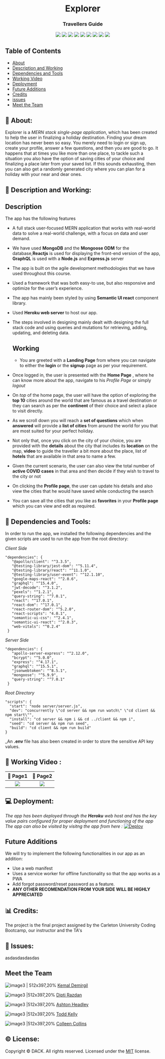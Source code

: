 <h1 align = "center">Explorer</h1>
 <h3 align = "center">Travellers Guide</h3>

<p align = "center">
  <img src="https://img.shields.io/npm/v/npm?color=red&logo=npm"/>
  <img src="https://img.shields.io/node/v/jest"/>
  <img src="https://img.shields.io/github/license/DACK-OF-ALL-TRADES/explorer?color=cyan&label=License&logo=github&logoColor=cyan"/>
  <img src="https://img.shields.io/github/issues/DACK-OF-ALL-TRADES/explorer?color=yellow&label=Issues&logo=github&logoColor=yellow">
  <img src="https://img.shields.io/github/last-commit/DACK-OF-ALL-TRADES/explorer?color=orange&label=Last%20Commit&logo=git&logoColor=orange">
  <img src="https://img.shields.io/github/contributors/DACK-OF-ALL-TRADES/explorer?color=yellow&label=Contributors&logo=git&logoColor=yellow">
  <img src="https://img.shields.io/github/languages/count/DACK-OF-ALL-TRADES/explorer?color=green&label=Languages&logo=github&logoColor=green">
  <img src="https://img.shields.io/github/languages/top/DACK-OF-ALL-TRADES/explorer?color=blue&label=ReactJS&logo=react&logoColor=white">
  <img src="https://img.shields.io/github/repo-size/DACK-OF-ALL-TRADES/explorer?color=purple&label=Repo%20Size&logo=github&logoColor=purple">
  
                                                                                    
</p>


 
 
## Table of Contents
* [About](#introduction)
* [Description and Working](#des)
* [Dependencies and Tools](#api)
* [Working Video](#details)
* [Deployment](#installations)
* [Future Additions](#future)
* [Credits](#credits)
* [issues](#issues)
* [Meet the Team](#meet)

 
## 🌲 About:
Explorer is a _MERN stack single-page application_, which has been created to help the user in finalizing a holiday destination. Finding your dream location has never been so easy. You merely need to login or sign up, create your profile, answer a few questions, and then you are good to go. It happens that at times you like more than one place, to tackle such a situation you also have the option of saving cities of your choice and finalizing a place later from your saved list. If this sounds exhausting, then you can also get a randomly generated city where you can plan for a holiday with your near and dear ones.
 
## 📓 Description and Working:
  ## Description
The app has the following features 
* A full stack user-focused MERN application that works with real-world data to solve a real-world challenge, with a focus on data and user demand.
* We have used  __MongoDB__ and the __Mongoose ODM__ for the database,__Reactjs__ is used for displaying the front-end version of the app, __GraphQL__ is used with a __Node.js__ and __Express.js__ server
* The app is built on the agile development methodologies that we have used throughout this course.
* Used a framework that was both easy-to use, but also responsive and optimize for the user’s experience.
* The app has mainly been styled by using __Semantic UI react__ component library.
* Used __Heroku web server__ to host our app.
* The steps involved in designing mainly dealt with designing the full stack code and using queries and mutations for retrieving, adding, updating, and deleting data.
 

 
   ## Working
  * You are greeted with a __Landing Page__ from where you can navigate to either the __login__ or the __signup__ page as per your requirement.
 * Once logged in, the user is presented with the __Home Page__ , where he can know more about the app, navigate to his _Profile Page_ or simply _logout_
 * On _top_ of the home page, the user will have the option of exploring the __top 10__ cities around the world that are famous as a travel destination or they can search as per the __continent__ of their choice and select a place to visit directly.
 * As we scroll down you will reach a __set of questions__ which when __answered__ will provide a __list of cities__ from around the world for you that are most suited for your perfect holiday.
 * Not only that, once you click on the city of your choice, you are provided with the __details__ about the city that includes its __location__ on the map, __video__ to guide the traveller a bit more about the place, list of __hotels__ that are available in that area to name a few.
 * Given the current scenario, the user can also view the total number of __active COVID cases__ in that area and then decide if they wish to travel to the city or not
 * On clicking the __Profile page__, the user can update his details and also view the cities that he would have saved while conducting the search
 * You can save all the cities that you like as __favorites__ in your __Profile page__ which you can view and edit as required.


   
## 🧰 Dependencies and Tools:
 In order to run the app, we installed the following dependencies and the given scripts are used to run the app from the root directory:

 _Client Side_
 ````
 "dependencies": {
    "@apollo/client": "^3.3.5",
    "@testing-library/jest-dom": "^5.11.4",
    "@testing-library/react": "^11.1.0",
    "@testing-library/user-event": "^12.1.10",
    "google-maps-react": "^2.0.6",
    "graphql": "^15.4.0",
    "jwt-decode": "^3.1.2",
    "pexels": "^1.2.1",
    "query-string": "^7.0.1",
    "react": "^17.0.1",
    "react-dom": "^17.0.1",
    "react-router-dom": "^5.2.0",
    "react-scripts": "4.0.1",
    "semantic-ui-css": "^2.4.1",
    "semantic-ui-react": "^2.0.3",
    "web-vitals": "^0.2.4"
  }
 
````

_Server Side_

 ````
 "dependencies": {
    "apollo-server-express": "^2.12.0",
    "bcrypt": "^5.0.0",
    "express": "^4.17.1",
    "graphql": "^15.5.1",
    "jsonwebtoken": "^8.5.1",
    "mongoose": "^5.9.9",
    "query-string": "^7.0.1"
  }
  ````
  
  _Root Directory_
  ````
 "scripts": {
    "start": "node server/server.js",
    "dev": "concurrently \"cd server && npm run watch\" \"cd client && npm start\"",
    "install": "cd server && npm i && cd ../client && npm i",
    "seed": "cd server && npm run seed",
    "build": "cd client && npm run build"
  }
  
 ````
 _An __.env__ file has also been created in order to store the sensitive API key values. 

 


## 🌄 Working Video :

📃 Page1                    | 📃 Page2
:-------------------------:   |:-------------------------:
![](/assets/ss1.png)      |![](/assets/ss2.png)


## 💻 Deployment:
_The app has been deployed through the __Heroku__ web host and has the key value pairs configured for proper deployment and functioning of the app 
The app can also be visited by visitng the app from here :_ 
[![Deploy](https://www.herokucdn.com/deploy/button.svg)](https://explorer-guide.herokuapp.com/)

## Future Additions
We will try to implement the following functionalities in our app as an addition:

* Use a web manifest
* Uses a service worker for offline functionality so that the app works as a PWA
* Add forgot password/reset password as a feature.
* __ANY OTHER RECOMENDATION FROM YOUR SIDE WILL BE HIGHLY APPRECIATED__



## 📊 Credits:

The project is the final project assigned by the Carleton University Coding Bootcamp, our instructor and the TA's



## 📮 Issues:
asdasdasdasdas

## Meet the Team 
 ![image3 | 512x397,20%](client/public/avatars/Kemal.png)
 [Kemal Demirgil](https://github.com/kemaldemirgil)
 
 ![image3 |512x397,20%](client/public/avatars/Dipti.png)
 [Dipti Razdan](https://github.com/Dipti2021)
 
 ![image3 |512x397,20%](client/public/avatars/Ashton.png)
 [Ashton Headley](https://github.com/ashiemotto)
 
 ![image3 |512x397,20%](client/public/avatars/Todd.png)
 [Todd Kelly](https://github.com/ToddKelly)
 
 ![image3 |512x397,20%](client/public/avatars/Colleen.png)
 [Colleen Collins](https://github.com/ColleenCollins8)


## ©️ License:
Copyright © DACK. All rights reserved.
Licensed under the [MIT](https://github.com/DACK-OF-ALL-TRADES/explorer/blob/main/LICENSE) license.
